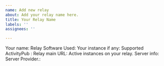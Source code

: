 ```yaml
---
name: Add new relay
about: Add your relay name here.
title: Your Relay Name
labels: ''
assignees: ''

---
```


Your name:
Relay Software Used:
Your instance if any:
Supported ActivityPub :
Relay main URL:
Active instances on your relay.
Server info:
Server Provider.:
